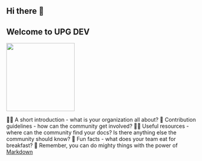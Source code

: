 ## Hi there 👋
## Welcome to UPG DEV

<img height="180em" src=" https://github-readme-stats.vercel.app/api?username=Gapur&show_icons=true&hide_border=true&&count_private=true&include_all_commits=true " />

🙋‍♀️ A short introduction - what is your organization all about?
🌈 Contribution guidelines - how can the community get involved?
👩‍💻 Useful resources - where can the community find your docs? Is there anything else the community should know?
🍿 Fun facts - what does your team eat for breakfast?
🧙 Remember, you can do mighty things with the power of [Markdown](https://docs.github.com/github/writing-on-github/getting-started-with-writing-and-formatting-on-github/basic-writing-and-formatting-syntax)

